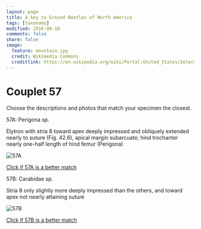 ```yaml
---
layout: page
title: A key to Ground Beetles of North America
tags: [taxonomy]
modified: 2016-08-10
comments: false
share: false
image:
  feature: mountain.jpg
  credit: Wikimedia Commons
  creditlink: https://en.wikipedia.org/wiki/Portal:United_States/Selected_panorama#/media/File:Mount_Ellinor,_Mount_Washington_Panorama.jpg
---
```


# Couplet 57


Choose the descriptions and photos that match your specimen the closest. 

57A: Perigona sp. 

Elytron with stria 8 toward apex deeply impressed and obliquely extended nearly to suture (Fig. 42.6), apical margin subarcuate; hind trochanter nearly one-half length of hind femur (Perigona)

![57A](//klevan.github.io/images/keyfigs/Key1_57_57A.png)

[Click if 57A is a better match](https://en.wikipedia.org/wiki/Perigona)


57B: Carabidae sp. 

Stria 8 only slightly more deeply impressed than the others, and toward apex not nearly attaining suture

![57B](//klevan.github.io/images/keyfigs/Key1_57_57B.png)

[Click if 57B is a better match](//klevan.github.io/dynamicTaxonomy/Key1_58)

